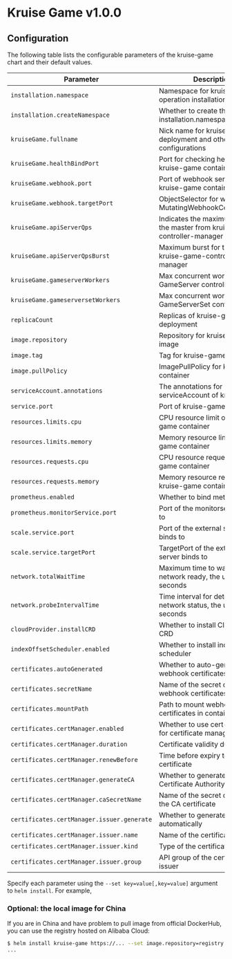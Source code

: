 # Kruise Game v1.0.0

## Configuration

The following table lists the configurable parameters of the kruise-game chart and their default values.

| Parameter                                  | Description                                                                 | Default                          |
|--------------------------------------------|-----------------------------------------------------------------------------|----------------------------------|
| `installation.namespace`                   | Namespace for kruise-game operation installation                            | `kruise-game-system`             |
| `installation.createNamespace`             | Whether to create the installation.namespace                                | `true`                           |
| `kruiseGame.fullname`                      | Nick name for kruise-game deployment and other configurations               | `kruise-game-controller-manager` |
| `kruiseGame.healthBindPort`                | Port for checking health of kruise-game container                           | `8082`                           |
| `kruiseGame.webhook.port`                  | Port of webhook served by kruise-game container                             | `443`                            |
| `kruiseGame.webhook.targetPort`            | ObjectSelector for workloads in MutatingWebhookConfigurations               | `9876`                           |
| `kruiseGame.apiServerQps`                  | Indicates the maximum QPS to the master from kruise-game-controller-manager | `5`                              |
| `kruiseGame.apiServerQpsBurst`             | Maximum burst for throttle of kruise-game-controller-manager                | `10`                             |
| `kruiseGame.gameserverWorkers`             | Max concurrent workers for GameServer controller                            | `10`                             |
| `kruiseGame.gameserversetWorkers`          | Max concurrent workers for GameServerSet controller                         | `10`                             |
| `replicaCount`                             | Replicas of kruise-game deployment                                          | `1`                              |
| `image.repository`                         | Repository for kruise-game image                                            | `ccr.ccs.tencentyun.com/tke-market/kruise-game-manager` |
| `image.tag`                                | Tag for kruise-game image                                                   | `v1.0.0`                         |
| `image.pullPolicy`                         | ImagePullPolicy for kruise-game container                                   | `Always`                         |
| `serviceAccount.annotations`               | The annotations for serviceAccount of kruise-game                           | ` `                              |
| `service.port`                             | Port of kruise-game service                                                 | `8443`                           |
| `resources.limits.cpu`                     | CPU resource limit of kruise-game container                                 | `500m`                           |
| `resources.limits.memory`                  | Memory resource limit of kruise-game container                              | `1Gi`                            |
| `resources.requests.cpu`                   | CPU resource request of kruise-game container                               | `10m`                            |
| `resources.requests.memory`                | Memory resource request of kruise-game container                            | `64Mi`                           |
| `prometheus.enabled`                       | Whether to bind metric endpoint                                             | `true`                           |
| `prometheus.monitorService.port`           | Port of the monitorservice bind to                                          | `8080`                           |
| `scale.service.port`                       | Port of the external scaler server binds to                                 | `6000`                           |
| `scale.service.targetPort`                 | TargetPort of the external scaler server binds to                           | `6000`                           |
| `network.totalWaitTime`                    | Maximum time to wait for network ready, the unit is seconds                 | `60`                             |
| `network.probeIntervalTime`                | Time interval for detecting network status, the unit is seconds             | `5`                              |
| `cloudProvider.installCRD`                 | Whether to install CloudProvider CRD                                        | `true`                           |
| `indexOffsetScheduler.enabled`             | Whether to install index-offset-scheduler                                   | `false`                          |
| `certificates.autoGenerated`               | Whether to auto-generate webhook certificates                               | `true`                           |
| `certificates.secretName`                  | Name of the secret containing webhook certificates                          | `kruise-game-certs`              |
| `certificates.mountPath`                   | Path to mount webhook certificates in container                             | `/tmp/webhook-certs/`            |
| `certificates.certManager.enabled`         | Whether to use cert-manager for certificate management                      | `false`                          |
| `certificates.certManager.duration`        | Certificate validity duration                                               | `8760h0m0s`                      |
| `certificates.certManager.renewBefore`     | Time before expiry to renew certificate                                     | `5840h0m0s`                      |
| `certificates.certManager.generateCA`      | Whether to generate a Certificate Authority                                 | `true`                           |
| `certificates.certManager.caSecretName`    | Name of the secret containing the CA certificate                            | `kruise-game-ca`                 |
| `certificates.certManager.issuer.generate` | Whether to generate the issuer automatically                                | `true`                           |
| `certificates.certManager.issuer.name`     | Name of the certificate issuer                                              | `kruise-ca`                      |
| `certificates.certManager.issuer.kind`     | Type of the certificate issuer                                              | `ClusterIssuer`                  |
| `certificates.certManager.issuer.group`    | API group of the certificate issuer                                         | `cert-manager.io`                |



Specify each parameter using the `--set key=value[,key=value]` argument to `helm install`. For example,

### Optional: the local image for China

If you are in China and have problem to pull image from official DockerHub, you can use the registry hosted on Alibaba Cloud:

```bash
$ helm install kruise-game https://... --set image.repository=registry.cn-hangzhou.aliyuncs.com/acs/kruise-game-manager
...
```
